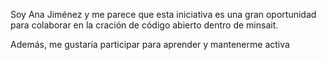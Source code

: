Soy Ana Jiménez y me parece que esta iniciativa es una gran oportunidad para colaborar en la cración de código abierto dentro de minsait.

Además, me gustaría participar para aprender y mantenerme activa